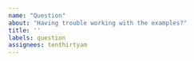 ```yaml
---
name: "Question"
about: "Having trouble working with the examples?"
title: ''
labels: question
assignees: tenthirtyam
---
```


<!--
  Before opening a new issue please:
  
  - Verify you have the compatible versions of VMware vSphere and HashiCorp Packer.
  - Read the README.
  - Minimize duplication by reviewing existing issues and solutions.
  
  After exhausting these suggestions ask your question below.

  NOTE: Please provide a code repository, gist, code snippet, sample files, or screenshots to triage your issue.
-->

